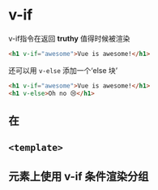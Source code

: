 # v-if

v-if指令在返回
**truthy**
值得时候被渲染

``` HTML
<h1 v-if="awesome">Vue is awesome!</h1>
```

还可以用
```v-else```
添加一个‘else 块’

``` HTML
<h1 v-if="awesome">Vue is awesome!</h1>
<h1 v-else>Oh no 😢</h1>
```





## 在 
## ```<template>```
## 元素上使用 v-if 条件渲染分组